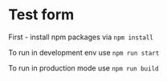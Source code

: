 # Test form

First - install npm packages via ```npm install```

To run in development env use ```npm run start```

To run in production mode use ```npm run build```
